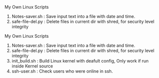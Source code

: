 My Own Linux Scripts


1. Notes-saver.sh   : Save input text into a file with date and time.
2. safe-file-del.py : Delete files in current dir with shred, for security level integrity

My Own Linux Scripts


1. Notes-saver.sh   : Save input text into a file with date and time.
2. safe-file-del.py : Delete files in current dir with shred, for security level integrity
3. init_build.sh    : Build Linux kernel with deafult config, Only work if run inside Kernel source
4. ssh-user.sh      : Check users who were online in ssh.<personal script>

